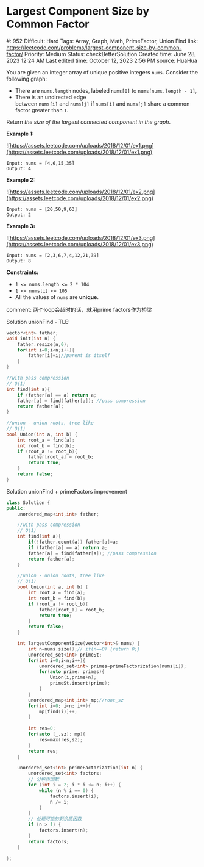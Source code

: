 # Largest Component Size by Common Factor

#: 952
Difficult: Hard
Tags: Array, Graph, Math, PrimeFactor, Union Find
link: https://leetcode.com/problems/largest-component-size-by-common-factor/
Priority: Medium
Status: checkBetterSolution
Created time: June 28, 2023 12:24 AM
Last edited time: October 12, 2023 2:56 PM
source: HuaHua

You are given an integer array of unique positive integers `nums`. Consider the following graph:

- There are `nums.length` nodes, labeled `nums[0]` to `nums[nums.length - 1]`,
- There is an undirected edge between `nums[i]` and `nums[j]` if `nums[i]` and `nums[j]` share a common factor greater than `1`.

Return *the size of the largest connected component in the graph*.

**Example 1:**

![https://assets.leetcode.com/uploads/2018/12/01/ex1.png](https://assets.leetcode.com/uploads/2018/12/01/ex1.png)

```
Input: nums = [4,6,15,35]
Output: 4

```

**Example 2:**

![https://assets.leetcode.com/uploads/2018/12/01/ex2.png](https://assets.leetcode.com/uploads/2018/12/01/ex2.png)

```
Input: nums = [20,50,9,63]
Output: 2

```

**Example 3:**

![https://assets.leetcode.com/uploads/2018/12/01/ex3.png](https://assets.leetcode.com/uploads/2018/12/01/ex3.png)

```
Input: nums = [2,3,6,7,4,12,21,39]
Output: 8

```

**Constraints:**

- `1 <= nums.length <= 2 * 104`
- `1 <= nums[i] <= 105`
- All the values of `nums` are **unique**.

comment: 两个loop会超时的话，就用prime factors作为桥梁

Solution unionFind - TLE:

```cpp
vector<int> father;
void init(int n) {
    father.resize(n,0);
    for(int i=0;i<n;i++){
        father[i]=i;//parent is itself
    }
}

//with pass compression
// O(1)
int find(int a){
    if (father[a] == a) return a;
    father[a] = find(father[a]); //pass compression
    return father[a];
}

//union - union roots, tree like
// O(1)
bool Union(int a, int b) {
    int root_a = find(a);
    int root_b = find(b);
    if (root_a != root_b){
        father[root_a] = root_b;
        return true;
    }
    return false;
}
```

Solution unionFind + primeFactors improvement

```cpp
class Solution {
public:
    unordered_map<int,int> father;

    //with pass compression
    // O(1)
    int find(int a){
        if(!father.count(a)) father[a]=a;
        if (father[a] == a) return a;
        father[a] = find(father[a]); //pass compression
        return father[a];
    }

    //union - union roots, tree like
    // O(1)
    bool Union(int a, int b) {
        int root_a = find(a);
        int root_b = find(b);
        if (root_a != root_b){
            father[root_a] = root_b;
            return true;
        }
        return false;
    }

    int largestComponentSize(vector<int>& nums) {
        int n=nums.size();// if(n==0) {return 0;}
        unordered_set<int> primeSt;
        for(int i=0;i<n;i++){
            unordered_set<int> primes=primeFactorization(nums[i]);
            for(auto prime: primes){
                Union(i,prime+n);
                primeSt.insert(prime);
            }
        }
        unordered_map<int,int> mp;//root_sz
        for(int i=0; i<n; i++){
            mp[find(i)]++;
        }
        
        int res=0;
        for(auto [_,sz]: mp){
            res=max(res,sz);
        }
        return res;
    }

    unordered_set<int> primeFactorization(int n) {
        unordered_set<int> factors;
        // 分解质因数
        for (int i = 2; i * i <= n; i++) {
            while (n % i == 0) {
                factors.insert(i);
                n /= i;
            }
        }
        // 处理可能的剩余质因数
        if (n > 1) {
            factors.insert(n);
        }
        return factors;
    }

};
```